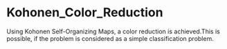 # Kohonen_Color_Reduction
Using Kohonen Self-Organizing Maps, a color reduction is achieved.This is possible, if the problem is considered as a simple classification problem.
